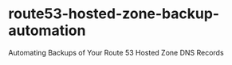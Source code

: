 # route53-hosted-zone-backup-automation
Automating Backups of Your Route 53 Hosted Zone DNS Records

